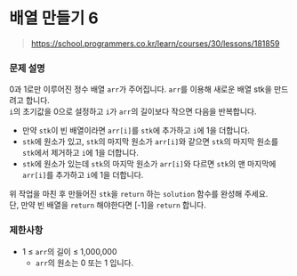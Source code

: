 # 배열 만들기 6

> https://school.programmers.co.kr/learn/courses/30/lessons/181859

### 문제 설명

0과 1로만 이루어진 정수 배열 `arr`가 주어집니다. `arr`를 이용해 새로운 배열 stk을 만드려고 합니다.  
`i`의 초기값을 0으로 설정하고 `i`가 `arr`의 길이보다 작으면 다음을 반복합니다.

- 만약 `stk`이 빈 배열이라면 `arr[i]`를 `stk`에 추가하고 `i`에 1을 더합니다.
- `stk`에 원소가 있고, `stk`의 마지막 원소가 `arr[i]`와 같으면 `stk`의 마지막 원소를 `stk`에서 제거하고 `i`에 1을 더합니다.
- `stk`에 원소가 있는데 `stk`의 마지막 원소가 `arr[i]`와 다르면 `stk`의 맨 마지막에 `arr[i]`를 추가하고 `i`에 1을 더합니다.

위 작업을 마친 후 만들어진 `stk`을 `return` 하는 `solution` 함수를 완성해 주세요.  
단, 만약 빈 배열을 `return` 해야한다면 [-1]을 `return` 합니다.

### 제한사항

- 1 ≤ `arr`의 길이 ≤ 1,000,000
  - `arr`의 원소는 0 또는 1 입니다.
